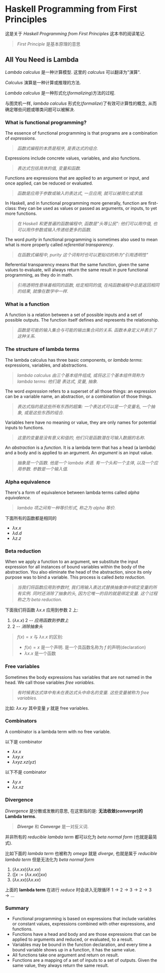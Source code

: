 # Haskell Programming from First Principles

这是关于 *Haskell Programming from First Principles* 这本书的阅读笔记.

> *First Principle* 是基本原理的意思

## All You Need is Lambda

*Lambda calculus* 是一种计算模型. 这里的 *calculus* 可以翻译为"演算".

*Calculus* 演算是一种计算或推理的方法.

*Lambda calculus* 是一种形式化(*formalizing*)方法的过程.

与图灵机一样, *lambda calculus* 形式化(*formalize*)了有效可计算性的概念, 从而确定哪些问题或哪类问题可以被解决.

### What is functional programming?

The essence of functional programming is that programs are a combination of *expressions*.

> *函数式编程的本质是程序, 是表达式的组合.*

Expressions include concrete values, variables, and also functions.

> *表达式包括具体的值, 变量和函数.*

Functions are expressions that are applied to an argument or input, and once applied, can be reduced or evaluated.

> *函数是应用于参数或输入的表达式, 一旦应用, 就可以被简化或求值.*

In Haskell, and in functional programming more generally, function are first-class: they can be used as values or passed as arguments, or inputs, to yet more functions.

> *在 Haskell 和更普遍的函数编程中, 函数是"头等公民": 他们可以用作值, 也可以用作参数或输入传递给更多的函数.*

The word *purity* in functional programming is sometimes also used to mean what is more properly called *referential transparency*.

> *在函数式编程中, purity 这个词有时也可以更贴切的称为"引用透明性"*

Referential transparency means that the same function, given the same values to evaluate, will always return the same result in pure functional programming, as they do in math.

> *引用透明性意味着相同的函数, 给定相同的值, 在纯函数编程中总是返回相同的结果, 就像在数学中一样*.

### What is a function

A function is a relation between a set of possible inputs and a set of possible outputs. The function itself defines and represents the relationship.

> *函数是可能的输入集合与可能的输出集合间的关系. 函数本身定义并表示了这种关系.*

### The structure of lambda terms

The lambda calculus has three basic components, or *lambda terms*: expressions, variables, and abstractions.

> *lambda calculus 由三个基本组件组成, 或将这三个基本组件简称为 lambda terms: 他们是 表达式, 变量, 抽象.*

The word *expression* refers to a superset of all those things: an expression can be a variable name, an abstraction, or a combination of those things.

> *表达式指的是这些所有东西的超集: 一个表达式可以是一个变量名, 一个抽象, 或是这些东西的组合.*

Variables here have no meaning or value, they are only names for potential inputs to functions.

> *这里的变量是没有意义和值的, 他们只是函数潜在可输入数据的名称.*

An *abstraction* is a *function*. It is a lambda term that has a head (a lambda) and a body and is applied to an argument. An *argument* is an input value.

> *抽象是一个函数. 他是一个 lambda 术语. 有一个头和一个主体, 以及一个应用参数. 参数是一个输入值.*

### Alpha equivalence

There's a form of equivalence between lambda terms called *alpha equivalence.*

> *lambda 项之间有一种等价形式, 称之为 alpha 等价.*

下面所有的函数都是相同的

- $\lambda x.x$
- $\lambda d.d$
- $\lambda z.z$

### Beta reduction

When we apply a function to an argument, we substitute the input expression for all instances of bound variables within the body of the abstraction. You also eliminate the head of the abstraction, since its only purpose was to bind a variable. This process is called *beta reduction.*

> *当我们将函数应用到参数时, 我们用输入表达式替换抽象体中绑定变量的所有实例. 同时还消除了抽象的头, 因为它唯一的目的就是绑定变量. 这个过程称之为 beta reduction.*

下面我们将函数 $\lambda x.x$ 应用到参数 2 上:

1. $(\lambda x.x) \; 2$ *-- 应用函数到参数上*
2. 2 *-- 消除抽象头*

> $f(x) = x$ 与 $\lambda x.x$ 的区别:
>
> - $f(x) = x$ 是一个声明. 是一个具函数名称为 $f$ 的声明(declaration)
> - $\lambda x.x$ 是一个函数

### Free variables

Sometimes the body expressions has variables that are not named in the head. We call those variables *free variables.*

> *有时候表达式体中有未在表达式头中命名的变量. 这些变量被称为 free variables.*

比如: $\lambda x.xy$ 其中变量 $y$ 就是 free variables.

### Combinators

A combinator is a lambda term with no free variable.

以下是 combinator

- $\lambda x.x$
- $\lambda xy.x$
- $\lambda xyz.xz(yz)$

以下不是 combinator

- $\lambda y.x$
- $\lambda x.xz$

### Divergence

*Divergence* 是分散或发散的意思, 在这里指的是: **无法收敛(_converge_)的 Lambda terms**.

> **_Diverge_** 和 **_Converge_** 是一对反义词.

并非所有的 *reducible lambda term* 都可以化为 *beta normal form* (也就是最简式).

比如下面的 *lambda term* 也被称为 *omega* 就是 *diverge*, 也就是属于 *reducible lambda term* 但是无法化为 *beta normal form*

1. $(\lambda x.xx)(\lambda x.xx)$
2. $([x := (\lambda x.xx)]xx)$
3. $(\lambda x.xx)(\lambda x.xx)$

上面的 **lambda term** 在进行 *reduce* 时会进入无限循环 $1 \rightarrow 2 \rightarrow 3 \rightarrow 2 \rightarrow 3 \rightarrow...$

### Summary

- Functional programming is based on expressions that include variables or constant values, expressions combined with other expressions, and functions.
- Functions have a head and body and are those expressions that can be applied to arguments and reduced, or evaluated, to a result.
- Variables may be bound in the function declaration, and every time a bound variable shows up in a function, it has the same value.
- All functions take one argument and return on result.
- Functions are a mapping of a set of inputs to a set of outputs. Given the same value, they always return the same result.
